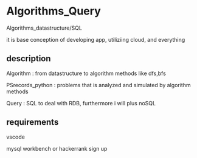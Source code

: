 # Algorithms_Query
Algorithms_datastructure/SQL

it is base conception of developing app, utiliziing cloud, and everything

## description
Algorithm : from datastructure to algorithm methods like dfs,bfs

PSrecords_python : problems that is analyzed and simulated by algorithm methods

Query : SQL to deal with RDB, furthermore i will plus noSQL

## requirements
vscode

mysql workbench or hackerrank sign up
